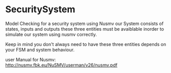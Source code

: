 # SecuritySystem
Model Checking for a security system using Nusmv
our System consists of states, inputs and outputs 
these three entities must be avaiblable inorder to 
simulate our system using nusmv correctly.

Keep in mind you don't always need to have these three entities 
depends on your FSM and system behaviour.

user Manual for Nusmv:
http://nusmv.fbk.eu/NuSMV/userman/v26/nusmv.pdf

